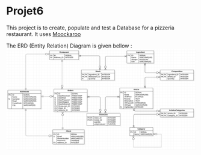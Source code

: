# Projet6

This project is to create, populate and test a Database for a pizzeria restaurant.
It uses [Moockaroo](https://mockaroo.com/)

The ERD (Entity Relation) Diagram is given bellow :
![MPD](/ERDdiagram.png)

